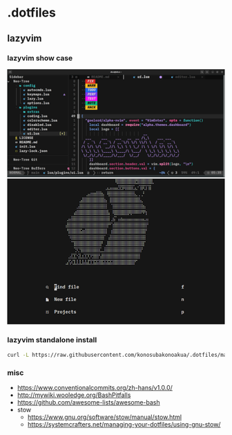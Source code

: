 # .dotfiles

## lazyvim

### lazyvim show case

![neovim screenshot](screenshots/neovim.png)
![neovim ikun](screenshots/ikun.png)

### lazyvim standalone install

```bash
curl -L https://raw.githubusercontent.com/konosubakonoakua/.dotfiles/main/scripts/install/install_lazyvim.conf.sh | sh
```

### misc
- https://www.conventionalcommits.org/zh-hans/v1.0.0/
- http://mywiki.wooledge.org/BashPitfalls
- https://github.com/awesome-lists/awesome-bash
- stow
  - https://www.gnu.org/software/stow/manual/stow.html
  - https://systemcrafters.net/managing-your-dotfiles/using-gnu-stow/
